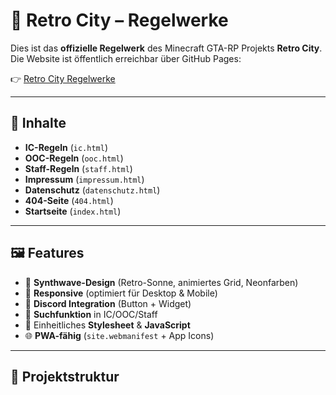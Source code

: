 # 🌆 Retro City – Regelwerke

Dies ist das **offizielle Regelwerk** des Minecraft GTA-RP Projekts **Retro City**.  
Die Website ist öffentlich erreichbar über GitHub Pages:

👉 [Retro City Regelwerke](https://retrocityroleplay2025-a11.github.io/retrocity-rules/)

---

## 📖 Inhalte
- **IC-Regeln** (`ic.html`)
- **OOC-Regeln** (`ooc.html`)
- **Staff-Regeln** (`staff.html`)
- **Impressum** (`impressum.html`)
- **Datenschutz** (`datenschutz.html`)
- **404-Seite** (`404.html`)
- **Startseite** (`index.html`)

---

## 🖼️ Features
- 🎨 **Synthwave-Design** (Retro-Sonne, animiertes Grid, Neonfarben)
- 📱 **Responsive** (optimiert für Desktop & Mobile)
- 💬 **Discord Integration** (Button + Widget)
- 🔎 **Suchfunktion** in IC/OOC/Staff
- 📂 Einheitliches **Stylesheet** & **JavaScript**
- 🌐 **PWA-fähig** (`site.webmanifest` + App Icons)

---

## 📂 Projektstruktur

